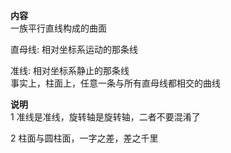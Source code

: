 **内容**  
一族平行直线构成的曲面  
  
直母线: 相对坐标系运动的那条线  
  
准线: 相对坐标系静止的那条线  
事实上，柱面上，任意一条与所有直母线都相交的曲线  
  
**说明**  
1 准线是准线，旋转轴是旋转轴，二者不要混淆了  
  
2 柱面与圆柱面，一字之差，差之千里  
